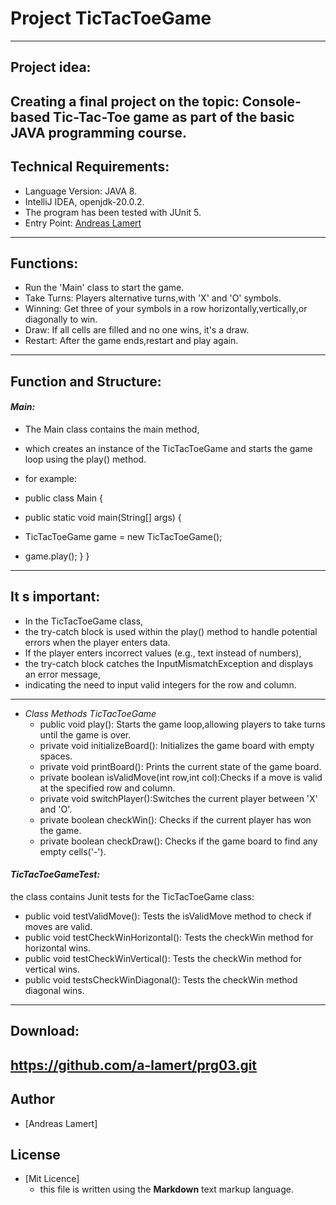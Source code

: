 # **Project TicTacToeGame**
____________________________________________________________________
## Project idea:
Creating a  final project on the topic:
Console-based Tic-Tac-Toe game as part of the basic JAVA programming course.
---
## Technical Requirements:
* Language Version: JAVA 8.
* IntelliJ IDEA, openjdk-20.0.2.
* The program has been tested with JUnit 5.
* Entry Point: [Andreas Lamert](https://github.com/AndreasLamert/TicTacToeGame/Main.git)
---
## Functions:
* Run the 'Main' class to start the game.
* Take Turns: Players alternative turns,with 'X' and 'O' symbols.
* Winning: Get three of your symbols in a row horizontally,vertically,or diagonally to win.
* Draw: If all cells are filled and no one wins, it's a draw.
* Restart: After the game ends,restart and play again.

---
## Function and Structure:
#### *Main:*
* The Main class contains the main method, 
* which creates an instance of the TicTacToeGame and starts the game loop using the play() method.

* for example:


* public class Main {
* public static void main(String[] args) {
* TicTacToeGame game = new TicTacToeGame();
* game.play();
  }
}
___
## It s important:


* In the TicTacToeGame class, 
* the try-catch block is used within the play() method to handle potential errors when the player enters data. 
* If the player enters incorrect values (e.g., text instead of numbers), 
* the try-catch block catches the InputMismatchException and displays an error message, 
* indicating the need to input valid integers for the row and column.


___

* *Class Methods TicTacToeGame*
    * public  void play(): Starts the game loop,allowing players to take turns until the game is over.
    * private void initializeBoard(): Initializes the game board with empty spaces.
    * private void printBoard(): Prints the current state of the game board.
    * private boolean isValidMove(int row,int col):Checks if a move is valid at the specified row and column.
    * private void switchPlayer():Switches the current player between 'X' and 'O'.
    * private boolean checkWin(): Checks if the current player has won the game.
    * private boolean checkDraw(): Checks if the game board to find any empty cells('-').
#### *TicTacToeGameTest:*
the class contains Junit tests for the TicTacToeGame class:
* public void testValidMove(): Tests the isValidMove method to check if moves are valid.
* public void testCheckWinHorizontal(): Tests the checkWin method for horizontal wins.
* public void testCheckWinVertical(): Tests the checkWin method for vertical wins.
* public void testsCheckWinDiagonal(): Tests the checkWin method diagonal wins.
---
## Download:
https://github.com/a-lamert/prg03.git
---
## Author
* [Andreas Lamert]
## License
* [Mit Licence]
  * this file is written using the **Markdown** text markup language.